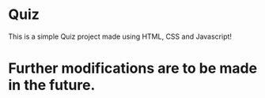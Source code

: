 # Quiz

This is a simple Quiz project made using HTML, CSS and Javascript!

# Further modifications are to be made in the future.

